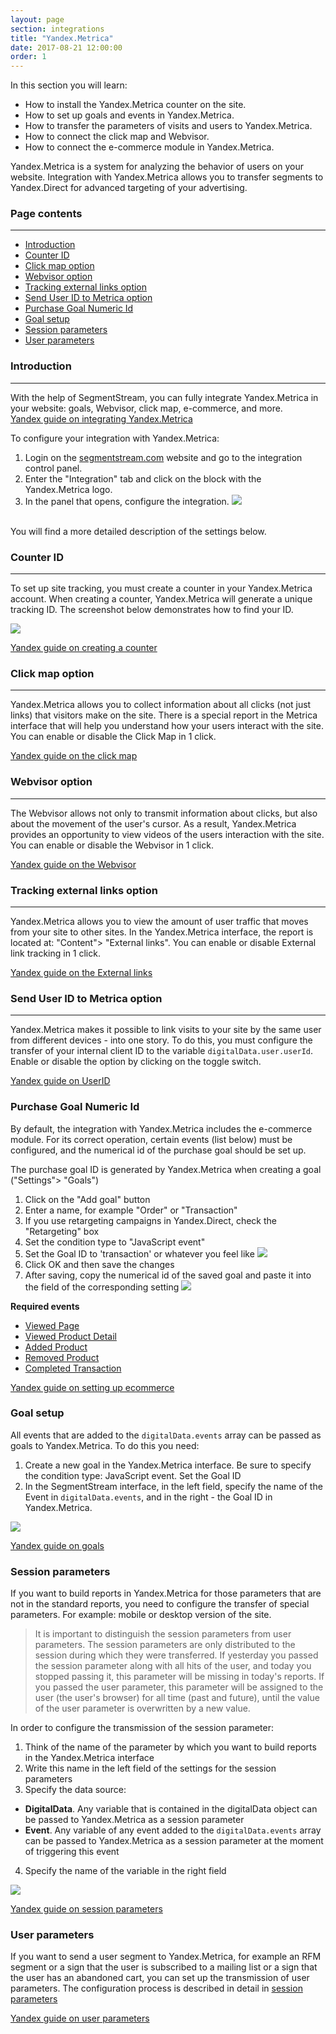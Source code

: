 ```yaml
---
layout: page
section: integrations
title: "Yandex.Metrica"
date: 2017-08-21 12:00:00
order: 1
---
```


In this section you will learn:
* How to install the Yandex.Metrica counter on the site.
* How to set up goals and events in Yandex.Metrica.
* How to transfer the parameters of visits and users to Yandex.Metrica.
* How to connect the click map and Webvisor.
* How to connect the e-commerce module in Yandex.Metrica.

Yandex.Metrica is a system for analyzing the behavior of users on your website. Integration with Yandex.Metrica allows you to transfer segments to Yandex.Direct for advanced targeting of your advertising.

### Page contents
------
<ul class="page-navigation">
  <li><a href="#introduction">Introduction</a></li>
  <li><a href="#counterID">Counter ID</a></li>
  <li><a href="#clickMapOption">Click map option</a></li>
  <li><a href="#webvisorOption">Webvisor option</a></li>
  <li><a href="#externalLinksOption">Tracking external links option</a></li>
  <li><a href="#userIDToMetricaOption">Send User ID to Metrica option</a></li>
  <li><a href="#purchaseGoalNumericId">Purchase Goal Numeric Id</a></li>
  <li><a href="#goalSetup">Goal setup</a></li>
  <li><a href="#sessionParameters">Session parameters</a></li>
  <li><a href="#userParameters">User parameters</a></li>
</ul>

### <a name="introduction"></a>Introduction
------
With the help of SegmentStream, you can fully integrate Yandex.Metrica in your website: goals, Webvisor, click map, e-commerce, and more.<br />
[Yandex guide on integrating Yandex.Metrica](https://yandex.com/support/metrica/index.html)

To configure your integration with Yandex.Metrica:
1. Login on the [segmentstream.com](https://admin.segmentstream.com/) website and go to the integration control panel.
2. Enter the "Integration" tab and click on the block with the Yandex.Metrica logo.
3. In the panel that opens, configure the integration.
![](/img/integrations.ym.settings.png)
<br />
You will find a more detailed description of the settings below.

### <a name="counterID"></a>Counter ID
------
To set up site tracking, you must create a counter in your Yandex.Metrica account. When creating a counter, Yandex.Metrica will generate a unique tracking ID. The screenshot below demonstrates how to find your ID.

![](/img/integrations.ym.counterid.png)

[Yandex guide on creating a counter](https://yandex.com/support/metrika/general/creating-counter.html)

### <a name="clickMapOption"></a>Click map option
------
Yandex.Metrica allows you to collect information about all clicks (not just links) that visitors make on the site. There is a special report in the Metrica interface that will help you understand how your users interact with the site.
You can enable or disable the Click Map in 1 click.

[Yandex guide on the click map](https://yandex.com/support/metrika/behavior/click-map.html)

### <a name="webvisorOption"></a>Webvisor option
------
The Webvisor allows not only to transmit information about clicks, but also about the movement of the user's cursor. As a result, Yandex.Metrica provides an opportunity to view videos of the users interaction with the site. You can enable or disable the Webvisor in 1 click.

[Yandex guide on the Webvisor](https://yandex.com/support/metrika/webvisor/about-webvisor.html)

### <a name="externalLinksOption"></a>Tracking external links option
------
Yandex.Metrica allows you to view the amount of user traffic that moves from your site to other sites. In the Yandex.Metrica interface, the report is located at: "Content"> "External links". You can enable or disable External link tracking in 1 click.

[Yandex guide on the External links](https://yandex.com/support/metrika/content/external-links.html)

### <a name="userIDToMetricaOption"></a>Send User ID to Metrica option
------
Yandex.Metrica makes it possible to link visits to your site by the same user from different devices - into one story. To do this, you must configure the transfer of your internal client ID to the variable `digitalData.user.userId`. Enable or disable the option by clicking on the toggle switch.

[Yandex guide on UserID](https://yandex.com/support/metrica/general/clientid-userid.html)

### <a name="purchaseGoalNumericId"></a>Purchase Goal Numeric Id
By default, the integration with Yandex.Metrica includes the e-commerce module. For its correct operation, certain events (list below) must be configured, and the numerical id of the purchase goal should be set up.

The purchase goal ID is generated by Yandex.Metrica when creating a goal ("Settings"> "Goals")
1. Click on the "Add goal" button
2. Enter a name, for example "Order" or "Transaction"
3. If you use retargeting campaigns in Yandex.Direct, check the "Retargeting" box
4. Set the condition type to "JavaScript event"
5. Set the Goal ID to 'transaction' or whatever you feel like
![](/img/integrations.ym.goal.1.png)
6. Click OK and then save the changes
7. After saving, copy the numerical id of the saved goal and paste it into the field of the corresponding setting
![](/img/integrations.ym.goal.2.png)

**Required events**
* [Viewed Page](/events/viewed-page)
* [Viewed Product Detail](/events/viewed-product-detail)
* [Added Product](/events/added-product)
* [Removed Product](/events/removed-product)
* [Completed Transaction](/events/completed-transaction)

[Yandex guide on setting up ecommerce](https://yandex.com/support/metrika/reports/ecommerce.html)

### <a name="goalSetup"></a>Goal setup
All events that are added to the `digitalData.events` array can be passed as goals to Yandex.Metrica. To do this you need:
1. Create a new goal in the Yandex.Metrica interface. Be sure to specify the condition type: JavaScript event. Set the Goal ID
2. In the SegmentStream interface, in the left field, specify the name of the Event in `digitalData.events`, and in the right - the Goal ID in Yandex.Metrica.

![](/img/integrations.ym.goals.png)

[Yandex guide on goals](https://yandex.com/support/metrika/general/goals.html)

### <a name="sessionParameters"></a>Session parameters
If you want to build reports in Yandex.Metrica for those parameters that are not in the standard reports, you need to configure the transfer of special parameters. For example: mobile or desktop version of the site.

> It is important to distinguish the session parameters from user parameters. The session parameters are only distributed to the session during which they were transferred. If yesterday you passed the session parameter along with all hits of the user, and today you stopped passing it, this parameter will be missing in today's reports. If you passed the user parameter, this parameter will be assigned to the user (the user's browser) for all time (past and future), until the value of the user parameter is overwritten by a new value.

In order to configure the transmission of the session parameter:

1. Think of the name of the parameter by which you want to build reports in the Yandex.Metrica interface
2. Write this name in the left field of the settings for the session parameters
3. Specify the data source:
 - **DigitalData**. Any variable that is contained in the digitalData object can be passed to Yandex.Metrica as a session parameter
 - **Event**. Any variable of any event added to the `digitalData.events` array can be passed to Yandex.Metrica as a session parameter at the moment of triggering this event
 4. Specify the name of the variable in the right field

![](/img/integrations.ym.session-params.png)

[Yandex guide on session parameters](https://yandex.com/support/metrika/data/visit-params.html)

### <a name="userParameters"></a>User parameters
If you want to send a user segment to Yandex.Metrica, for example an RFM segment or a sign that the user is subscribed to a mailing list or a sign that the user has an abandoned cart, you can set up the transmission of user parameters.
The configuration process is described in detail in [session parameters](#8)

[Yandex guide on user parameters](https://yandex.com/support/metrika/data/user-params.html)
